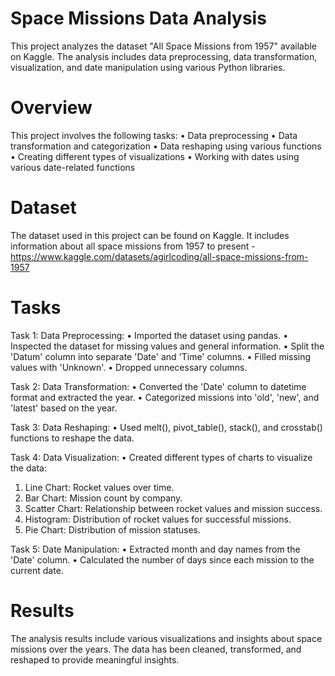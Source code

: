 # Space Missions Data Analysis
This project analyzes the dataset "All Space Missions from 1957" available on Kaggle. The analysis includes data preprocessing, data transformation, visualization, and date manipulation using various Python libraries.

# Overview
This project involves the following tasks:
•	Data preprocessing
•	Data transformation and categorization
•	Data reshaping using various functions
•	Creating different types of visualizations
•	Working with dates using various date-related functions

# Dataset
The dataset used in this project can be found on Kaggle. It includes information about all space missions from 1957 to present - https://www.kaggle.com/datasets/agirlcoding/all-space-missions-from-1957

# Tasks

Task 1: Data Preprocessing: 
•	Imported the dataset using pandas.
•	Inspected the dataset for missing values and general information.
•	Split the 'Datum' column into separate 'Date' and 'Time' columns.
•	Filled missing values with 'Unknown'.
•	Dropped unnecessary columns.

Task 2: Data Transformation: 
•	Converted the 'Date' column to datetime format and extracted the year.
•	Categorized missions into 'old', 'new', and 'latest' based on the year.

Task 3: Data Reshaping: 
•	Used melt(), pivot_table(), stack(), and crosstab() functions to reshape the data.

Task 4: Data Visualization: 
•	Created different types of charts to visualize the data:
1.	Line Chart: Rocket values over time.
2.	Bar Chart: Mission count by company.
3.	Scatter Chart: Relationship between rocket values and mission success.
4.	Histogram: Distribution of rocket values for successful missions.
5.	Pie Chart: Distribution of mission statuses.

Task 5: Date Manipulation: 
•	Extracted month and day names from the 'Date' column.
•	Calculated the number of days since each mission to the current date.

# Results
The analysis results include various visualizations and insights about space missions over the years. The data has been cleaned, transformed, and reshaped to provide meaningful insights.
